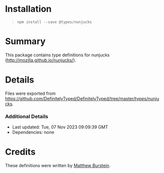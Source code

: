 # Installation
> `npm install --save @types/nunjucks`

# Summary
This package contains type definitions for nunjucks (http://mozilla.github.io/nunjucks/).

# Details
Files were exported from https://github.com/DefinitelyTyped/DefinitelyTyped/tree/master/types/nunjucks.

### Additional Details
 * Last updated: Tue, 07 Nov 2023 09:09:39 GMT
 * Dependencies: none

# Credits
These definitions were written by [Matthew Burstein](https://github.com/MatthewBurstein).

